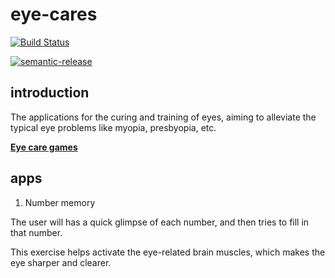 # eye-cares

[![Build Status](https://travis-ci.org/Williammer/eye-cares.svg?branch=master)](https://travis-ci.org/Williammer/eye-cares)

[![semantic-release](https://img.shields.io/badge/%20%20%F0%9F%93%A6%F0%9F%9A%80-semantic--release-e10079.svg)](https://github.com/semantic-release/semantic-release)

## introduction
The applications for the curing and training of eyes, aiming to alleviate the typical eye problems like myopia, presbyopia, etc.

**[Eye care games](http://williammer.github.io/eye-cares/)**


## apps
1. Number memory

The user will has a quick glimpse of each number, and then tries to fill in that number.

This exercise helps activate the eye-related brain muscles, which makes the eye sharper and clearer.
